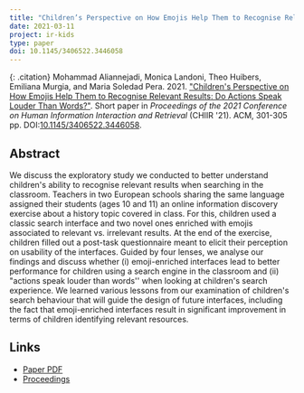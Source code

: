 ```yaml
---
title: "Children’s Perspective on How Emojis Help Them to Recognise Relevant Results Do Actions Speak Louder Than Words?"
date: 2021-03-11
project: ir-kids
type: paper
doi: 10.1145/3406522.3446058
---
```

{: .citation}
Mohammad Aliannejadi, Monica Landoni, Theo Huibers, Emiliana Murgia, and Maria Soledad Pera. 2021. ["Children's Perspective on How Emojis Help Them to Recognise Relevant Results: Do Actions Speak Louder Than Words?"](#).
Short paper in <cite>Proceedings of the 2021 Conference on Human Information Interaction and Retrieval</cite> (CHIIR '21). ACM, 301-305 pp. DOI:[10.1145/3406522.3446058](https://doi.org/10.1145/3406522.3446058).

## Abstract

We discuss the exploratory study we conducted to better understand children's ability to recognise relevant results when searching in the classroom. Teachers in two European schools sharing the same language assigned their students (ages 10 and 11) an online information discovery exercise about a history topic covered in class. For this, children used a classic search interface and two novel ones enriched with emojis associated to relevant vs. irrelevant results. At the end of the exercise, children filled out a post-task questionnaire meant to elicit their perception on usability of the interfaces. Guided by four lenses, we analyse our findings and discuss whether (i) emoji-enriched interfaces lead to better performance for children using a search engine in the classroom and (ii) "actions speak louder than words'' when looking at children's search experience. We learned various lessons from our examination of children's search behaviour that will guide the design of future interfaces, including the fact that emoji-enriched interfaces result in significant improvement in terms of children identifying relevant resources.

## Links
* [Paper PDF](http://sigir.org/wp-content/uploads/2020/12/p08.pdf)
* [Proceedings](https://doi.org/10.1145/3406522.3446058)
